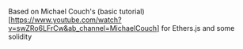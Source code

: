 Based on Michael Couch's (basic tutorial)[https://www.youtube.com/watch?v=swZRo6LFrCw&ab_channel=MichaelCouch] for Ethers.js and some solidity
